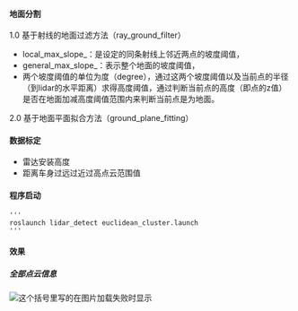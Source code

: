 #### 地面分割
1.0 基于射线的地面过滤方法（ray_ground_filter）
 -  local_max_slope_：是设定的同条射线上邻近两点的坡度阈值，
 -  general_max_slope_：表示整个地面的坡度阈值，
 -  两个坡度阈值的单位为度（degree），通过这两个坡度阈值以及当前点的半径（到lidar的水平距离）求得高度阈值，通过判断当前点的高度（即点的z值）是否在地面加减高度阈值范围内来判断当前点是为地面。


2.0 基于地面平面拟合方法（ground_plane_fitting）


#### 数据标定
 -  雷达安装高度
 -  距离车身过远过近过高点云范围值
#### 程序启动
	'''
	roslaunch lidar_detect euclidean_cluster.launch 
	'''


#### 效果

##### 全部点云信息

![这个括号里写的在图片加载失败时显示](图片网址)
